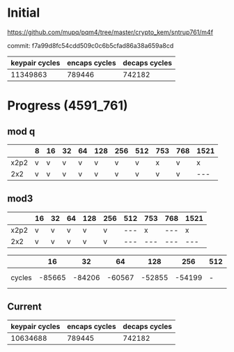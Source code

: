 # Initial

https://github.com/mupq/pqm4/tree/master/crypto_kem/sntrup761/m4f

commit: f7a99d8fc54cdd509c0c6b5cfad86a38a659a8cd

|keypair cycles|encaps cycles|decaps cycles|
|---|---|---|
|11349863|789446|742182|

# Progress (4591_761)
## mod q
|      |8  |16 |32 |64 |128|256|512|753|768|1521|
|------|---|---|---|---|---|---|---|---|---|---|
| x2p2 | v | v | v | v | v | v | v | x | v | x |
| 2x2  | v | v | v | v | v | v | v | v | v |---|

## mod3
|      |16 |32 |64 |128|256|512|753|768|1521|
|------|---|---|---|---|---|---|---|---|---|
| x2p2 | v | v | v | v | v |---| x |---| x |
| 2x2  | v | v | v | v | v |---|---|---|---|

|        |16      |32      |64      |128     |256     |512     |753|768|1521|
|--------|--------|--------|--------|--------|--------|--------|---|---|---|
| cycles | -85665 | -84206 | -60567 | -52855 | -54199 | - |---|---|---|

## Current
|keypair cycles|encaps cycles|decaps cycles|
|---|---|---|
|10634688|789445|742182|
